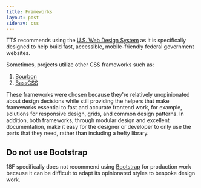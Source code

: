 ```yaml
---
title: Frameworks
layout: post
sidenav: css
---
```


TTS recommends using the [U.S. Web Design System](https://github.com/uswds/uswds) as it is specifically designed to help build fast, accessible, mobile-friendly federal government websites.

Sometimes, projects utilize other CSS frameworks such as:

1. [Bourbon](https://www.bourbon.io/)
2. [BassCSS](https://www.basscss.com/)

These frameworks were chosen because they're relatively unopinionated about
design decisions while still providing the helpers that make frameworks
essential to fast and accurate frontend work, for example, solutions for
responsive design, grids, and common design patterns. In addition, both
frameworks, through modular design and excellent documentation, make it easy
for the designer or developer to only use the parts that they need, rather than
including a hefty library.

## Do not use Bootstrap
18F specifically does not recommend using [Bootstrap](http://getbootstrap.com/) for production work
because it can be difficult to adapt its opinionated styles to bespoke design work.
